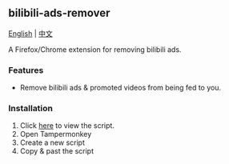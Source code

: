 ## bilibili-ads-remover

[English](README.md) | [中文](README_zh.md)

A Firefox/Chrome extension for removing bilibili ads.

### Features

- Remove bilibili ads & promoted videos from being fed to you.

### Installation

1. Click [here](./bilibili-ad-blocker.user.js) to view the script.
2. Open Tampermonkey
3. Create a new script
4. Copy & past the script
